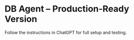 # DB Agent – Production-Ready Version

Follow the instructions in ChatGPT for full setup and testing.
